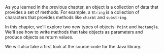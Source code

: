 As you learned in the previous chapter, an object is a collection of data that provides a set of methods. For example, a `String` is a collection of characters that provides methods like `charAt` and `substring`.

In this chapter, we'll explore two new types of objects: `Point` and `Rectangle`. We'll see how to write methods that take objects as parameters and produce objects as return values.

We will also take a first look at the source code for the Java library.